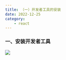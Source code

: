```yaml
---
title: （一）开发者工具的安装
date: 2022-12-25
category:
    - react
---
```



### 一、安装开发者工具
![](https://image.zswei.xyz/img/202212262344199.png)